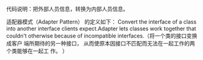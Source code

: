 代码说明：把外部人员信息，转换为内部人员信息。


适配器模式（Adapter Pattern） 的定义如下：
Convert the interface of a class into another interface clients expect.Adapter lets classes work
together that couldn't otherwise because of incompatible interfaces.（将一个类的接口变换成客户
端所期待的另一种接口， 从而使原本因接口不匹配而无法在一起工作的两个类能够在一起工
作。 ）











